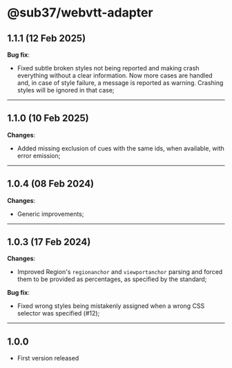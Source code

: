 # @sub37/webvtt-adapter

## **1.1.1** (12 Feb 2025)

**Bug fix**:

- Fixed subtle broken styles not being reported and making crash everything without a clear information. Now more cases are handled and, in case of style failure, a message is reported as warning. Crashing styles will be ignored in that case;

---

## **1.1.0** (10 Feb 2025)

**Changes**:

- Added missing exclusion of cues with the same ids, when available, with error emission;

---

## **1.0.4** (08 Feb 2024)

**Changes**:

- Generic improvements;

---

## **1.0.3** (17 Feb 2024)

**Changes**:

- Improved Region's `regionanchor` and `viewportanchor` parsing and forced them to be provided as percentages, as specified by the standard;

**Bug fix**:

- Fixed wrong styles being mistakenly assigned when a wrong CSS selector was specified (#12);

---

## **1.0.0**

- First version released
